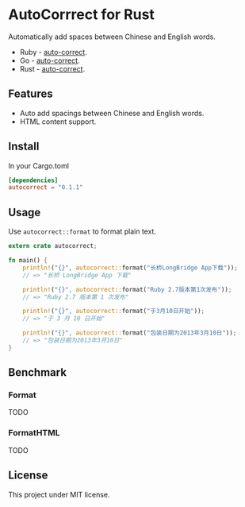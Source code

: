 # AutoCorrrect for Rust

Automatically add spaces between Chinese and English words.

- Ruby - [auto-correct](https://github.com/huacnlee/auto-correct).
- Go - [auto-correct](https://github.com/huacnlee/go-auto-correct).
- Rust - [auto-correct](https://github.com/huacnlee/auto-correct.rs).

## Features

- Auto add spacings between Chinese and English words.
- HTML content support.

## Install

In your Cargo.toml

```toml
[dependencies]
autocorrect = "0.1.1"
```

## Usage

Use `autocorrect::format` to format plain text.

```rust
extern crate autocorrect;

fn main() {
    println!("{}", autocorrect::format("长桥LongBridge App下载"));
    // => "长桥 LongBridge App 下载"

    println!("{}", autocorrect::format("Ruby 2.7版本第1次发布"));
    // => "Ruby 2.7 版本第 1 次发布"

    println!("{}", autocorrect::format("于3月10日开始"));
    // => "于 3 月 10 日开始"

    println!("{}", autocorrect::format("包装日期为2013年3月10日"));
    // => "包装日期为2013年3月10日"
}
```

## Benchmark

### Format

TODO

### FormatHTML

TODO

## License

This project under MIT license.
